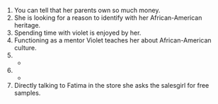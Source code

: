 1. You can tell that her parents own so much money.
2. She is looking for a reason to identify with her African-American heritage.
3. Spending time with violet is enjoyed by her.
4. Functioning as a mentor Violet teaches her about African-American culture.
5. -
6. -
7. Directly talking to Fatima in the store she asks the salesgirl for free samples.